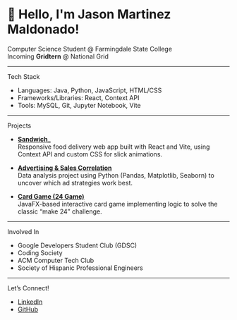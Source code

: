 # 👋 Hello, I'm Jason Martinez Maldonado!

Computer Science Student @ Farmingdale State College  
Incoming **Gridtern** @ National Grid  

---

Tech Stack
- Languages: Java, Python, JavaScript, HTML/CSS  
- Frameworks/Libraries: React, Context API  
- Tools: MySQL, Git, Jupyter Notebook, Vite  

---

Projects
- [**Sandwich_**](https://github.com/jason-m35/sandwich_)  
  Responsive food delivery web app built with React and Vite, using Context API and custom CSS for slick animations.

- [**Advertising & Sales Correlation**](https://github.com/jason-m35/Advertising-Correlation)  
  Data analysis project using Python (Pandas, Matplotlib, Seaborn) to uncover which ad strategies work best.

- [**Card Game (24 Game)**](https://github.com/jason-m35/Card-Game-)  
  JavaFX-based interactive card game implementing logic to solve the classic “make 24” challenge.

---

Involved In
- Google Developers Student Club (GDSC)  
- Coding Society 
- ACM Computer Tech Club  
- Society of Hispanic Professional Engineers

---

Let’s Connect!
- [LinkedIn](http://www.linkedin.com/in/jason-martinez-maldonado)  
- [GitHub](https://github.com/jason-m35)  
